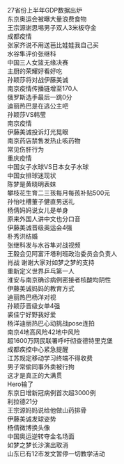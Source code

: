 27省份上半年GDP数据出炉  
东京奥运会被曝大量浪费食物  
王宗源谢思埸男子双人3米板夺金  
成都疫情  
张家齐说不用送芭比娃娃我自己买  
水谷隼评价张继科  
中国三人女篮无缘决赛  
主厨的荣耀好看好吃  
孙颖莎将对战伊藤美诚  
南京疫情传播链增至170人  
俄罗斯选手最后一跳0分  
迪丽热巴是在逃公主吧  
孙颖莎VS韩莹  
南京疫情  
伊藤美诚投诉灯光晃眼  
南京药店禁售发热止咳药物  
常见伤肝行为  
重庆疫情  
中国女子水球VS日本女子水球  
中国女排球迷现状  
陈梦是黄晓明表妹  
攀枝花生育二三孩每月每孩补贴500元  
孙怡吐槽董子健直男送礼  
杨倩妈妈说女儿是单身  
原来外国人讲中文也分口音  
伊藤美诚晋级奥运会4强  
朴秀洪结婚  
张继科发与水谷隼对战视频  
王毅会见阿富汗塔利班政治委员会负责人  
肖战 谢谢大家对如梦之梦的支持  
重新定义世界乒乓第一人  
淮安与南京确诊病例密接者核酸均阴性  
伊藤美诚妈妈的教育方式  
迪丽热巴杨洋对视  
孙颖莎晋级女单4强  
裘佳宁好野我好爱  
杨洋迪丽热巴心动挑战pose连拍  
南京4地高风险42地中风险  
超1600万网民联署呼吁彻查德特里克堡  
成都疾控中心紧急提醒  
江苏规定移动学习终端不得收费  
男子常偷同事外卖被行拘  
这才是真正的大满贯  
Hero输了  
东京日增新冠病例首次超3000例  
利拉德21分  
王宗源妈妈说给他做山药排骨  
伊藤美诚发球姿势  
杨倩微博换头像  
中国奥运逆转夺金名场面  
如梦之梦长沙演出取消  
山东已有12市发文暂停一切教学活动  
